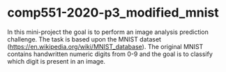 # comp551-2020-p3_modified_mnist
In this mini-project the goal is to perform an image analysis prediction challenge. The task is based upon the MNIST dataset (https://en.wikipedia.org/wiki/MNIST_database). The original MNIST contains handwritten numeric digits from 0-9 and the goal is to classify which digit is present in an image.
